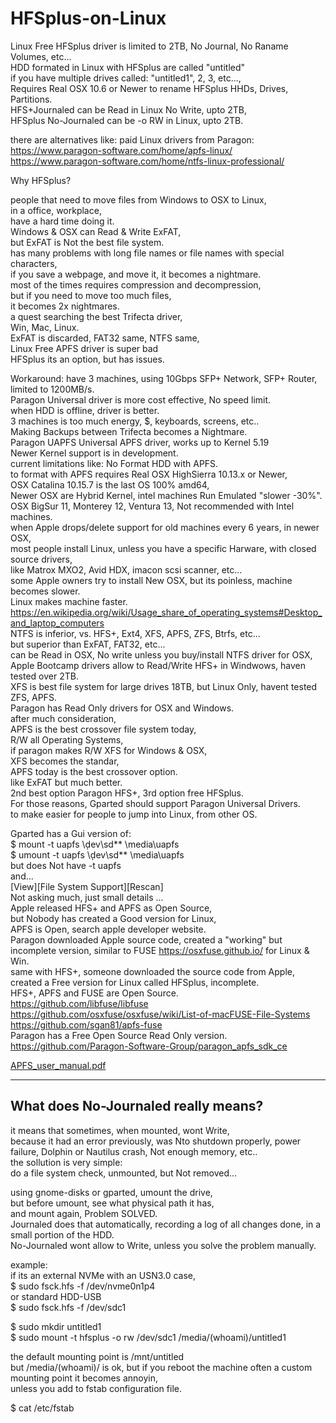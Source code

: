 # HFSplus-on-Linux

Linux Free HFSplus driver is limited to 2TB, No Journal, No Raname Volumes, etc... </br>
HDD formated in Linux with HFSplus are called "untitled" </br>
if you have multiple drives called: "untitled1", 2, 3, etc..., </br>
Requires Real OSX 10.6 or Newer to rename HFSplus HHDs, Drives, Partitions. </br>
HFS+Journaled can be Read in Linux No Write, upto 2TB, </br>
HFSplus No-Journaled can be -o RW in Linux, upto 2TB. </br>

there are alternatives like: paid Linux drivers from Paragon: </br> 
https://www.paragon-software.com/home/apfs-linux/ </br>
https://www.paragon-software.com/home/ntfs-linux-professional/ </br>

Why HFSplus?  </br>

people that need to move files from Windows to OSX to Linux, </br>
in a office, workplace, </br>
have a hard time doing it. </br>
Windows & OSX can Read & Write ExFAT, </br>
but ExFAT is Not the best file system. </br>
has many problems with long file names or file names with special characters, </br>
if you save a webpage, and move it, it becomes a nightmare. </br>
most of the times requires compression and decompression, </br>
but if you need to move too much files, </br>
it becomes 2x nightmares. </br>
a quest searching the best Trifecta driver, </br>
Win, Mac, Linux. </br>
ExFAT is discarded, FAT32 same, NTFS same, </br>
Linux Free APFS driver is super bad </br>
HFSplus its an option, but has issues. </br>

Workaround: have 3 machines, using 10Gbps SFP+ Network, SFP+ Router, limited to 1200MB/s. </br>
Paragon Universal driver is more cost effective, No speed limit. </br>
when HDD is offline, driver is better. </br>
3 machines is too much energy, $, keyboards, screens, etc.. </br>
Making Backups between Trifecta becomes a Nightmare. </br>
Paragon UAPFS Universal APFS driver, works up to Kernel 5.19 </br>
Newer Kernel support is in development. </br>
current limitations like: No Format HDD with APFS. </br>
to format with APFS requires Real OSX HighSierra 10.13.x or Newer, </br>
OSX Catalina 10.15.7 is the last OS 100% amd64, </br>
Newer OSX are Hybrid Kernel, intel machines Run Emulated "slower -30%". </br>
OSX BigSur 11, Monterey 12, Ventura 13, Not recommended with Intel machines. </br>
when Apple drops/delete support for old machines every 6 years, in newer OSX, </br>
most people install Linux, unless you have a specific Harware, with closed source drivers, </br>
like Matrox MXO2, Avid HDX, imacon scsi scanner, etc... </br>
some Apple owners try to install New OSX, but its poinless, machine becomes slower. </br>
Linux makes machine faster. </br>
https://en.wikipedia.org/wiki/Usage_share_of_operating_systems#Desktop_and_laptop_computers </br>
NTFS is inferior, vs. HFS+, Ext4, XFS, APFS, ZFS, Btrfs, etc... </br>
but superior than ExFAT, FAT32, etc... </br>
can be Read in OSX, No write unless you buy/install NTFS driver for OSX, </br>
Apple Bootcamp drivers allow to Read/Write HFS+ in Windwows, haven tested over 2TB. </br>
XFS is best file system for large drives 18TB, but Linux Only, havent tested ZFS, APFS. </br>
Paragon has Read Only drivers for OSX and Windows. </br>
after much consideration, </br>
APFS is the best crossover file system today, </br>
R/W all Operating Systems, </br>
if paragon makes R/W XFS for Windows & OSX, </br>
XFS becomes the standar, </br>
APFS today is the best crossover option. </br>
like ExFAT but much better. </br>
2nd best option Paragon HFS+, 3rd option free HFSplus. </br>
For those reasons, Gparted should support Paragon Universal Drivers. </br>
to make easier for people to jump into Linux, from other OS. </br>

Gparted has a Gui version of: </br>
$ mount -t uapfs \ḑev\sd** \media\uapfs </br>
$ umount -t uapfs \ḑev\sd** \media\uapfs </br>
but does Not have -t uapfs </br>
and... </br>
[View][File System Support][Rescan] </br>
Not asking much, just small details ... </br>
Apple released HFS+ and APFS as Open Source, </br>
but Nobody has created a Good version for Linux, </br>
APFS is Open, search apple developer website. </br>
Paragon downloaded Apple source code, created a "working" but incomplete version, similar to FUSE https://osxfuse.github.io/ for Linux & Win. </br>
same with HFS+, someone downloaded the source code from Apple, created a Free version for Linux called HFSplus, incomplete. </br>
HFS+, APFS and FUSE are Open Source. </br>
https://github.com/libfuse/libfuse </br>
https://github.com/osxfuse/osxfuse/wiki/List-of-macFUSE-File-Systems </br>
https://github.com/sgan81/apfs-fuse </br>
Paragon has a Free Open Source Read Only version. </br>
https://github.com/Paragon-Software-Group/paragon_apfs_sdk_ce </br>

[APFS_user_manual.pdf](https://github.com/juanpc2018/HFSplus-on-Linux/files/13272392/APFS_user_manual.pdf)

----------

## What does No-Journaled really means?

it means that sometimes, when mounted, wont Write,  </br>
because it had an error previously, was Nto shutdown properly, power failure, Dolphin or Nautilus crash, Not enough memory, etc..  </br>
the sollution is very simple: </br>
do a file system check, unmounted, but Not removed... </br>

using gnome-disks or gparted, umount the drive,  </br>
but before umount, see what physical path it has, </br>
and mount again, Problem SOLVED. </br>
Journaled does that automatically, recording a log of all changes done, in a small portion of the HDD. </br>
No-Journaled wont allow to Write, unless you solve the problem manually. </br>

example: </br>
if its an external NVMe with an USN3.0 case,  </br>
$ sudo fsck.hfs -f /dev/nvme0n1p4 </br>
or standard HDD-USB </br>
$ sudo fsck.hfs -f /dev/sdc1 </br>

$ sudo mkdir untitled1 </br>
$ sudo mount -t hfsplus -o rw /dev/sdc1 /media/(whoami)/untitled1 </br>

the default mounting point is /mnt/untitled </br>
but /media/(whoami)/ is ok, but if you reboot the machine often a custom mounting point it becomes annoyin, </br>
unless you add to fstab configuration file.

$ cat /etc/fstab
